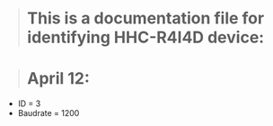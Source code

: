> # This is a documentation file for identifying HHC-R4I4D device:

> # April 12:

* ID = 3
* Baudrate = 1200
